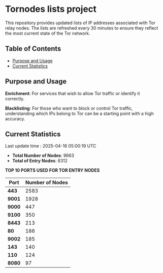 # Tornodes lists project

This repository provides updated lists of IP addresses associated with Tor relay nodes. The lists are refreshed every 30 minutes to ensure they reflect the most current state of the Tor network.

## Table of Contents

- [Purpose and Usage](#purpose-and-usage)
- [Current Statistics](#current-statistics)


## Purpose and Usage

**Enrichment**: For services that wish to allow Tor traffic or identify it correctly.

**Blacklisting**: For those who want to block or control Tor traffic, understanding which IPs belong to Tor can be a starting point with a high accuracy.

## Current Statistics

Last update time : 2025-04-16 05:00:19 UTC

- **Total Number of Nodes**: 9663
- **Total of Entry Nodes**: 8312

**TOP 10 PORTS USED FOR TOR ENTRY NODES**

| **Port** | **Number of Nodes** |
|------|-----------------|
| **443**   | 2583  |
| **9001**   | 1928  |
| **9000**   | 447  |
| **9100**   | 350  |
| **8443**   | 213  |
| **80**   | 186  |
| **9002**   | 185  |
| **143**   | 140  |
| **110**   | 124  |
| **8080**   | 97  |

